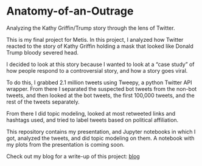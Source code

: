 # Anatomy-of-an-Outrage
Analyzing the Kathy Griffin/Trump story through the lens of Twitter.

This is my final project for Metis. In this project, I analyzed how Twitter reacted to the story of Kathy Griffin holding a mask that looked like Donald Trump bloody severed head.

I decided to look at this story because I wanted to look at a “case study” of  how people respond to a controversial story, and how a story goes viral.

To do this, I grabbed 2.1 million tweets using Tweepy, a python Twitter API wrapper. From there I separated the suspected bot tweets from the non-bot tweets, and then looked at the bot tweets, the first 100,000 tweets, and the rest of the tweets separately. 

From there I did topic modeling, looked at most retweeted links and hashtags used, and tried to label tweets based on political affiliation.

This repository contains my presentation, and Jupyter  notebooks in which I got, analyzed the tweets, and did topic modeling on them. A notebook with my plots from the presentation is coming soon.

Check out my blog for a write-up of this project: [blog](https://adbeyer23.github.io/Anatomy-of-an-Outrage/)
